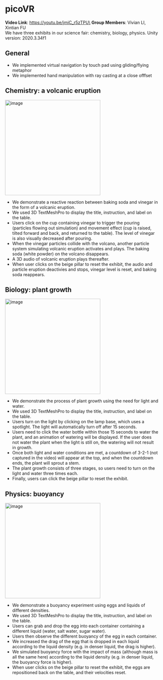 # picoVR
**Video Link**: https://youtu.be/jmiC_r5zTPU\
**Group Members**: Vivian LI, Xintian FU\
We have three exhibits in our science fair: chemistry, biology, physics.
Unity version: 2020.3.34f1
## General
- We implemented virtual navigation by touch pad using gliding/flying metaphor
- We implemented hand manipulation with ray casting at a close offfset
## Chemistry: a volcanic eruption
<img width="313" alt="image" src="https://github.com/user-attachments/assets/c8e83c86-b393-4b5d-a0f3-029b000ee258">

- We demonstrate a reactive reaction between baking soda and vinegar in the form of a volcanic eruption.
- We used 3D TextMeshPro to display the title, instruction, and label on the table.
- Users click on the cup containing vinegar to trigger the pouring (particles flowing out simulation) and movement effect (cup is raised, tilted forward and back, and returned to the table). The level of vinegar is also visually decreased after pouring.
- When the vinegar particles collide with the volcano, another particle system simulating volcanic eruption activates and plays. The baking soda (white powder) on the volcano disappears.
- A 3D audio of volcanic eruption plays thereafter. 
- When user clicks on the beige pillar to reset the exhibit, the audio and particle eruption deactivies and stops, vinegar level is reset, and baking soda reappears.

## Biology: plant growth
<img width="313" alt="image" src="https://github.com/user-attachments/assets/ea80f737-3392-4f67-b84d-d9219c2124f8">

- We demonstrate the process of plant growth using the need for light and water.
- We used 3D TextMeshPro to display the title, instruction, and label on the table.
- Users turn on the light by clicking on the lamp base, which uses a spotlight. The light will automatically turn off after 15 seconds.
- Users need to click the water bottle within those 15 seconds to water the plant, and an animation of watering will be displayed. If the user does not water the plant when the light is still on, the watering will not result in growth.
- Once both light and water conditions are met, a countdown of 3-2-1 (not captured in the video) will appear at the top, and when the countdown ends, the plant will sprout a stem.
- The plant growth consists of three stages, so users need to turn on the light and water three times each.
- Finally, users can click the beige pillar to reset the exhibit.

## Physics: buoyancy
<img width="313" alt="image" src="https://github.com/user-attachments/assets/9ff3faa1-76c2-496b-9303-4ad4ed962065">

- We demonstrate a buoyancy experiment using eggs and liquids of different densities.
- We used 3D TextMeshPro to display the title, instruction, and label on the table.
- Users can grab and drop the egg into each container containing a different liquid (water, salt water, sugar water).
- Users then observe the different buoyancy of the egg in each container.
- We increased the drag of the egg that is dropped in each liquid according to the liquid density (e.g. in denser liquid, the drag is higher).
- We simulated buoyancy force with the impact of mass (although mass is all the same here) according to the liquid density (e.g. in denser liquid, the buoyancy force is higher).
- When user clicks on the beige pillar to reset the exhibit, the eggs are repositioned back on the table, and their velocities reset.

